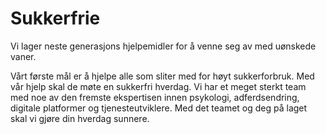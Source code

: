 # Sukkerfrie
Vi lager neste generasjons hjelpemidler for å venne seg av med uønskede vaner.

Vårt første mål er å hjelpe alle som sliter med for høyt sukkerforbruk. Med vår hjelp skal de møte en sukkerfri hverdag. Vi har et meget sterkt team med noe av den fremste ekspertisen innen psykologi, adferdsendring, digitale platformer og tjenesteutviklere. Med det teamet og deg på laget skal vi gjøre din hverdag sunnere.
